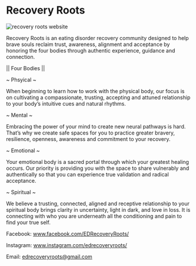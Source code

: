 # Recovery Roots
![recovery roots website](https://i.ibb.co/48R1YG1/rr.png)

Recovery Roots is an eating disorder recovery community designed to help brave souls reclaim trust, awareness, alignment and acceptance by honoring the four bodies through authentic experience, guidance and connection.

|| Four Bodies ||


~ Phsyical ~

When beginning to learn how to work with the physical body, our focus is on cultivating a compassionate, trusting, accepting and attuned relationship to your body’s intuitive cues and natural rhythms.

~ Mental ~

Embracing the power of your mind to create new neural pathways is hard. That’s why we create safe spaces for you to practice greater bravery, resilience, openness, awareness and commitment to your recovery.

~ Emotional ~

Your emotional body is a sacred portal through which your greatest healing occurs. Our priority is providing you with the space to share vulnerably and authentically so that you can experience true validation and radical acceptance.

~ Spiritual ~

We believe a trusting, connected, aligned and receptive relationship to your spiritual body brings clarity in uncertainty, light in dark, and love in loss. It is connecting with who you are underneath all the conditioning and pain to find your true self.

Facebook: www.facebook.com/EDRecoveryRoots/

Instagram: www.instagram.com/edrecoveryroots/

Email: edrecoveryroots@gmail.com
